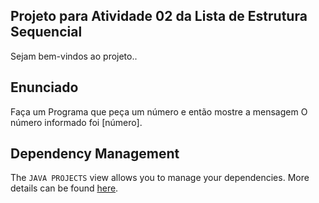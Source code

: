 ## Projeto para Atividade 02 da Lista de Estrutura Sequencial

Sejam bem-vindos ao projeto..

## Enunciado

Faça um Programa que peça um número e então mostre a mensagem O número informado foi [número].

## Dependency Management

The `JAVA PROJECTS` view allows you to manage your dependencies. More details can be found [here](https://github.com/microsoft/vscode-java-dependency#manage-dependencies).